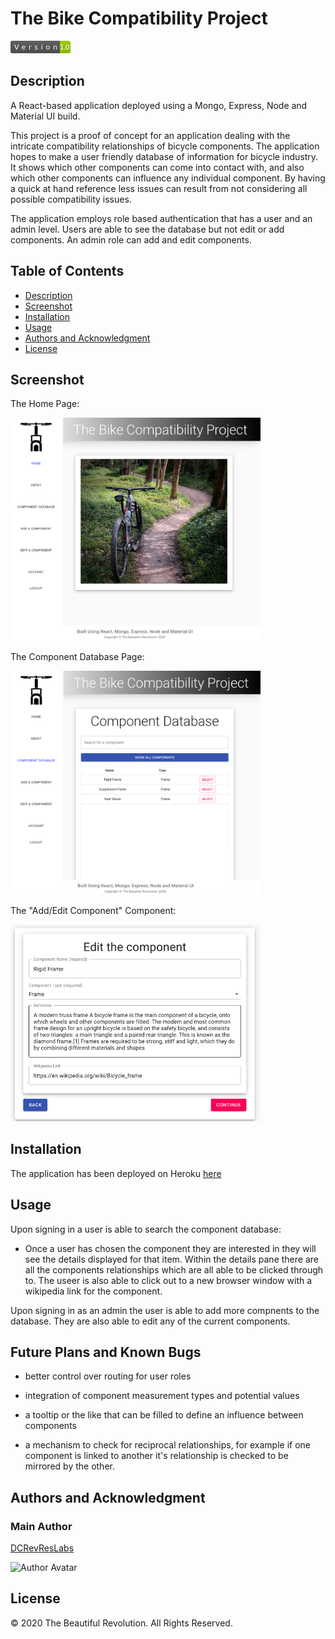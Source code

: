 # The Bike Compatibility Project

<svg xmlns="http://www.w3.org/2000/svg" xmlns:xlink="http://www.w3.org/1999/xlink" width="96" height="20"><linearGradient id="b" x2="0" y2="100%"><stop offset="0" stop-color="#bbb" stop-opacity=".1"/><stop offset="1" stop-opacity=".1"/></linearGradient><clipPath id="a"><rect width="96" height="20" rx="3" fill="#fff"/></clipPath><g clip-path="url(#a)"><path fill="#555" d="M0 0h79v20H0z"/><path fill="#97ca00" d="M79 0h17v20H79z"/><path fill="url(#b)" d="M0 0h96v20H0z"/></g><g fill="#fff" text-anchor="middle" font-family="DejaVu Sans,Verdana,Geneva,sans-serif" font-size="110"> <text x="405" y="150" fill="#010101" fill-opacity=".3" transform="scale(.1)" textLength="690"></text><text x="405" y="140" transform="scale(.1)" textLength="690">Version</text><text x="865" y="150" fill="#010101" fill-opacity=".3" transform="scale(.1)" textLength="70"></text><text x="865" y="140" transform="scale(.1)" textLength="160">1.0</text></g> </svg>

## Description

A React-based application deployed using a Mongo, Express, Node and Material UI build.

This project is a proof of concept for an application dealing with the intricate compatibility relationships of bicycle components. The application hopes to make a user friendly database of information for bicycle industry. It shows which other components can come into contact with, and also which other components can influence any individual component. By having a quick at hand reference less issues can result from not considering all possible compatibility issues.

The application employs role based authentication that has a user and an admin level. Users are able to see the database but not edit or add components. An admin role can add and edit components.

## Table of Contents

- [Description](#description)
- [Screenshot](#screenshot)
- [Installation](#installation)
- [Usage](#usage)
- [Authors and Acknowledgment](#authors-and-acknowledgment)
- [License](#license)

## Screenshot

The Home Page:

<img src="./client/src/assets/TBCP_Home_SS.png" alt="alt text" width="400">

The Component Database Page:

<img src="./client/src/assets/TBCP_CD_SS.png" alt="alt text" width="400">

The "Add/Edit Component" Component:

<img src="./client/src/assets/TBCP_EC_SS.png" alt="alt text" width="400">

## Installation

The application has been deployed on Heroku [here](https://floating-retreat-84078.herokuapp.com/)

## Usage

Upon signing in a user is able to search the component database:

- Once a user has chosen the component they are interested in they will see the details displayed for that item. Within the details pane there are all the components relationships which are all able to be clicked through to. The useer is also able to click out to a new browser window with a wikipedia link for the component.

Upon signing in as an admin the user is able to add more compnents to the database. They are also able to edit any of the current components.

## Future Plans and Known Bugs

- better control over routing for user roles

- integration of component measurement types and potential values

- a tooltip or the like that can be filled to define an influence between components

- a mechanism to check for reciprocal relationships, for example if one component is linked to another it's relationship is checked to be mirrored by the other.

## Authors and Acknowledgment

### Main Author

[DCRevResLabs](https://github.com/DCRevResLabs)

![Author Avatar](https://avatars0.githubusercontent.com/u/47209814?v=4&s=100)

## License

© 2020 The Beautiful Revolution. All Rights Reserved.
